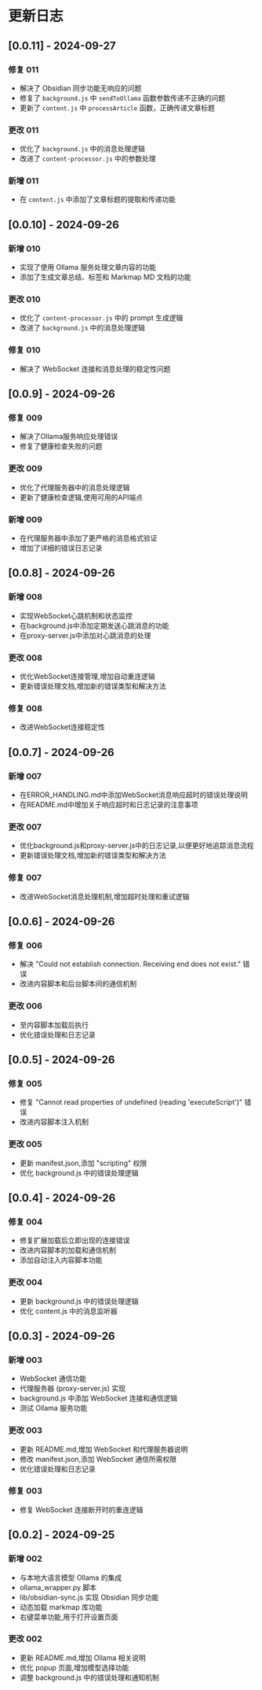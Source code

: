 # 更新日志

## [0.0.11] - 2024-09-27

### 修复 011

- 解决了 Obsidian 同步功能无响应的问题
- 修复了 `background.js` 中 `sendToOllama` 函数参数传递不正确的问题
- 更新了 `content.js` 中 `processArticle` 函数，正确传递文章标题

### 更改 011

- 优化了 `background.js` 中的消息处理逻辑
- 改进了 `content-processor.js` 中的参数处理

### 新增 011

- 在 `content.js` 中添加了文章标题的提取和传递功能

## [0.0.10] - 2024-09-26

### 新增 010

- 实现了使用 Ollama 服务处理文章内容的功能
- 添加了生成文章总结、标签和 Markmap MD 文档的功能

### 更改 010

- 优化了 `content-processor.js` 中的 prompt 生成逻辑
- 改进了 `background.js` 中的消息处理逻辑

### 修复 010

- 解决了 WebSocket 连接和消息处理的稳定性问题

## [0.0.9] - 2024-09-26

### 修复 009

- 解决了Ollama服务响应处理错误
- 修复了健康检查失败的问题

### 更改 009

- 优化了代理服务器中的消息处理逻辑
- 更新了健康检查逻辑,使用可用的API端点

### 新增 009

- 在代理服务器中添加了更严格的消息格式验证
- 增加了详细的错误日志记录

## [0.0.8] - 2024-09-26

### 新增 008

- 实现WebSocket心跳机制和状态监控
- 在background.js中添加定期发送心跳消息的功能
- 在proxy-server.js中添加对心跳消息的处理

### 更改 008

- 优化WebSocket连接管理,增加自动重连逻辑
- 更新错误处理文档,增加新的错误类型和解决方法

### 修复 008

- 改进WebSocket连接稳定性

## [0.0.7] - 2024-09-26

### 新增 007

- 在ERROR_HANDLING.md中添加WebSocket消息响应超时的错误处理说明
- 在README.md中增加关于响应超时和日志记录的注意事项

### 更改 007

- 优化background.js和proxy-server.js中的日志记录,以便更好地追踪消息流程
- 更新错误处理文档,增加新的错误类型和解决方法

### 修复 007

- 改进WebSocket消息处理机制,增加超时处理和重试逻辑

## [0.0.6] - 2024-09-26

### 修复 006

- 解决 "Could not establish connection. Receiving end does not exist." 错误
- 改进内容脚本和后台脚本间的通信机制

### 更改 006

- 至内容脚本加载后执行
- 优化错误处理和日志记录

## [0.0.5] - 2024-09-26

### 修复 005

- 修复 "Cannot read properties of undefined (reading 'executeScript')" 错误
- 改进内容脚本注入机制

### 更改 005

- 更新 manifest.json,添加 "scripting" 权限
- 优化 background.js 中的错误处理逻辑

## [0.0.4] - 2024-09-26

### 修复 004

- 修复扩展加载后立即出现的连接错误
- 改进内容脚本的加载和通信机制
- 添加自动注入内容脚本功能

### 更改 004

- 更新 background.js 中的错误处理逻辑
- 优化 content.js 中的消息监听器

## [0.0.3] - 2024-09-26

### 新增 003

- WebSocket 通信功能
- 代理服务器 (proxy-server.js) 实现
- background.js 中添加 WebSocket 连接和通信逻辑
- 测试 Ollama 服务功能

### 更改 003

- 更新 README.md,增加 WebSocket 和代理服务器说明
- 修改 manifest.json,添加 WebSocket 通信所需权限
- 优化错误处理和日志记录

### 修复 003

- 修复 WebSocket 连接断开时的重连逻辑

## [0.0.2] - 2024-09-25

### 新增 002

- 与本地大语言模型 Ollama 的集成
- ollama_wrapper.py 脚本
- lib/obsidian-sync.js 实现 Obsidian 同步功能
- 动态加载 markmap 库功能
- 右键菜单功能,用于打开设置页面

### 更改 002

- 更新 README.md,增加 Ollama 相关说明
- 优化 popup 页面,增加模型选择功能
- 调整 background.js 中的错误处理和通知机制
